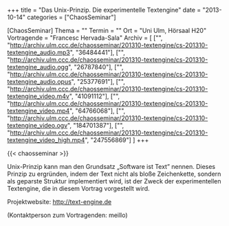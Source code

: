 +++
title = "Das Unix-Prinzip. Die experimentelle Textengine"
date = "2013-10-14"
categories = ["ChaosSeminar"]

[ChaosSeminar]
Thema = ""
Termin = ""
Ort = "Uni Ulm, Hörsaal H20"
Vortragende = "Francesc Hervada-Sala"
Archiv = [
	["", "http://archiv.ulm.ccc.de/chaosseminar/201310-textengine/cs-201310-textengine_audio.mp3", "36484441"],
	["", "http://archiv.ulm.ccc.de/chaosseminar/201310-textengine/cs-201310-textengine_audio.ogg", "26787840"],
	["", "http://archiv.ulm.ccc.de/chaosseminar/201310-textengine/cs-201310-textengine_audio.opus", "25377691"],
	["", "http://archiv.ulm.ccc.de/chaosseminar/201310-textengine/cs-201310-textengine_video.m4v", "41091112"],
	["", "http://archiv.ulm.ccc.de/chaosseminar/201310-textengine/cs-201310-textengine_video.mp4", "64766068"],
	["", "http://archiv.ulm.ccc.de/chaosseminar/201310-textengine/cs-201310-textengine_video.ogv", "184701387"],
	["", "http://archiv.ulm.ccc.de/chaosseminar/201310-textengine/cs-201310-textengine_video_high.mp4", "247556869"]
	]
+++

{{< chaosseminar >}}

Unix-Prinzip kann man den Grundsatz „Software ist Text” nennen. Dieses
Prinzip zu ergründen, indem der Text nicht als bloße Zeichenkette,
sondern als geparste Struktur implementiert wird, ist der Zweck der
experimentellen Textengine, die in diesem Vortrag vorgestellt wird.

Projektwebsite: http://text-engine.de

(Kontaktperson zum Vortragenden: meillo)
